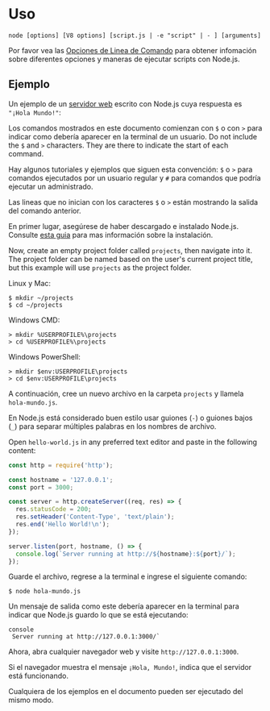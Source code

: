 # Uso

<!--introduced_in=v0.10.0-->

<!--type=misc-->

`node [options] [V8 options] [script.js | -e "script" | - ] [arguments]`

Por favor vea las [ Opciones de Linea de Comando](cli.html#cli_command_line_options) para obtener infomación sobre diferentes opciones y maneras de ejecutar scripts con Node.js.

## Ejemplo

Un ejemplo de un [servidor web](http.html) escrito con Node.js cuya respuesta es `"¡Hola Mundo!"`:

Los comandos mostrados en este documento comienzan con `$` o con `>` para indicar como debería aparecer en la terminal de un usuario. Do not include the `$` and `>` characters. They are there to indicate the start of each command.

Hay algunos tutoriales y ejemplos que siguen esta convención: `$` o `>` para comandos ejecutados por un usuario regular y `#` para comandos que podría ejecutar un administrado.

Las lineas que no inician con los caracteres `$` o `>` están mostrando la salida del comando anterior.

En primer lugar, asegúrese de haber descargado e instalado Node.js. Consulte [esta guia](https://nodejs.org/en/download/package-manager/) para mas información sobre la instalación.

Now, create an empty project folder called `projects`, then navigate into it. The project folder can be named based on the user's current project title, but this example will use `projects` as the project folder.

Linux y Mac:

```console
$ mkdir ~/projects 
$ cd ~/projects
```

Windows CMD:

```console
> mkdir %USERPROFILE%\projects 
> cd %USERPROFILE%\projects
```

Windows PowerShell:

```console
> mkdir $env:USERPROFILE\projects 
> cd $env:USERPROFILE\projects
```

A continuación, cree un nuevo archivo en la carpeta `projects` y llamela `hola-mundo.js`.

En Node.js está considerado buen estilo usar guiones (`-`) o guiones bajos (`_`) para separar múltiples palabras en los nombres de archivo.

Open `hello-world.js` in any preferred text editor and paste in the following content:

```js
const http = require('http');

const hostname = '127.0.0.1';
const port = 3000;

const server = http.createServer((req, res) => {   
  res.statusCode = 200;  
  res.setHeader('Content-Type', 'text/plain');  
  res.end('Hello World!\n'); 
});

server.listen(port, hostname, () => {
  console.log(`Server running at http://${hostname}:${port}/`); 
});
```

Guarde el archivo, regrese a la terminal e ingrese el siguiente comando:

```console
$ node hola-mundo.js
```

Un mensaje de salida como este debería aparecer en la terminal para indicar que Node.js guardo lo que se está ejecutando:

    console
     Server running at http://127.0.0.1:3000/`

Ahora, abra cualquier navegador web y visite `http://127.0.0.1:3000`.

Si el navegador muestra el mensaje `¡Hola, Mundo!`, indica que el servidor está funcionando.

Cualquiera de los ejemplos en el documento pueden ser ejecutado del mismo modo.